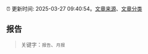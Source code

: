 :alarm_clock: 更新时间: 2025-03-27 09:40:54。[文章来源](/README.md)、[文章分类](/TAGS.md)

## 报告


> 关键字：`报告`、`月报`



